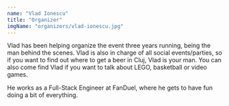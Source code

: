 ```yaml
---
name: "Vlad Ionescu"
title: "Organizer"
imgName: "organizers/vlad-ionescu.jpg"
---
```


Vlad has been helping organize the event three years running, being the man behind the scenes. Vlad is also in charge of all social events/parties, so if you want to find out where to get a beer in Cluj, Vlad is your man. You can also come find Vlad if you want to talk about LEGO, basketball or video games.

He works as a Full-Stack Engineer at FanDuel, where he gets to have fun doing a bit of everything.
